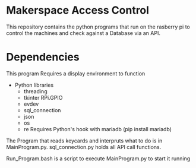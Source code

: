 # Makerspace Access Control
This repository contains the python programs that run on the rasberry pi to control the machines and check against a Database via an API. 

# Dependencies
This program Requires a display environment to function
* Python libraries
  * threading
  * tkinter RPi.GPIO
  * evdev
  * sql_connection
  * json
  * os
  * re
Requires Python's hook with mariadb (pip install mariadb)

The Program that reads keycards and interpruts what to do is in MainProgram.py. 
sql_connection.py holds all API call functions.

Run_Program.bash is a script to execute MainProgram.py to start it running
